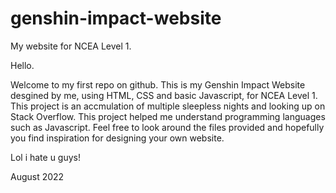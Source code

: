 # genshin-impact-website
My website for NCEA Level 1.

Hello. 

Welcome to my first repo on github. 
This is my Genshin Impact Website desgined by me, using HTML, CSS and basic Javascript, for NCEA Level 1.
This project is an accmulation of multiple sleepless nights and looking up on Stack Overflow.
This project helped me understand programming languages such as Javascript. 
Feel free to look around the files provided and hopefully you find inspiration for designing your own website.


Lol i hate u guys!

August 2022

